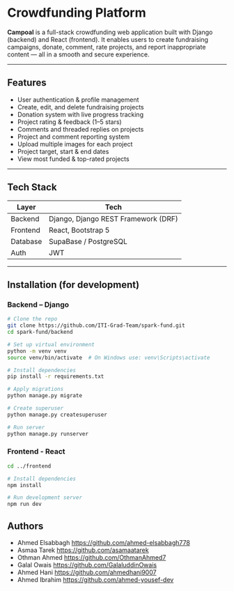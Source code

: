 # Crowdfunding Platform

**Campoal** is a full-stack crowdfunding web application built with Django (backend) and React (frontend). It enables users to create fundraising campaigns, donate, comment, rate projects, and report inappropriate content — all in a smooth and secure experience.

---

## Features

-  User authentication & profile management
-  Create, edit, and delete fundraising projects
-  Donation system with live progress tracking
-  Project rating & feedback (1–5 stars)
-  Comments and threaded replies on projects
-  Project and comment reporting system
-  Upload multiple images for each project
-  Project target, start & end dates
-  View most funded & top-rated projects

---

##  Tech Stack

| Layer       | Tech                                  |
|------------|----------------------------------------|
| Backend    | Django, Django REST Framework (DRF)    |
| Frontend   | React, Bootstrap 5                     |
| Database   | SupaBase / PostgreSQL                  |
| Auth       | JWT                                    |

---

## Installation (for development)

### Backend – Django

```bash
# Clone the repo
git clone https://github.com/ITI-Grad-Team/spark-fund.git
cd spark-fund/backend

# Set up virtual environment
python -m venv venv
source venv/bin/activate  # On Windows use: venv\Scripts\activate

# Install dependencies
pip install -r requirements.txt

# Apply migrations
python manage.py migrate

# Create superuser
python manage.py createsuperuser

# Run server
python manage.py runserver
```

### Frontend - React

```bash
cd ../frontend

# Install dependencies
npm install

# Run development server
npm run dev
```

## Authors
- Ahmed Elsabbagh https://github.com/ahmed-elsabbagh778
- Asmaa Tarek https://github.com/asamaatarek
- Othman Ahmed https://github.com/OthmanAhmed7
- Galal Owais https://github.com/GalaluddinOwais
- Ahmed Hani https://github.com/ahmedhani9007
- Ahmed Ibrahim https://github.com/ahmed-yousef-dev
